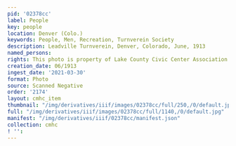 ```yaml
---
pid: '02378cc'
label: People
key: people
location: Denver (Colo.)
keywords: People, Men, Recreation, Turnverein Society
description: Leadville Turnverein, Denver, Colorado, June, 1913
named_persons: 
rights: This photo is property of Lake County Civic Center Association.
creation_date: 06/1913
ingest_date: '2021-03-30'
format: Photo
source: Scanned Negative
order: '2174'
layout: cmhc_item
thumbnail: "/img/derivatives/iiif/images/02378cc/full/250,/0/default.jpg"
full: "/img/derivatives/iiif/images/02378cc/full/1140,/0/default.jpg"
manifest: "/img/derivatives/iiif/02378cc/manifest.json"
collection: cmhc
! '': 
---
```

